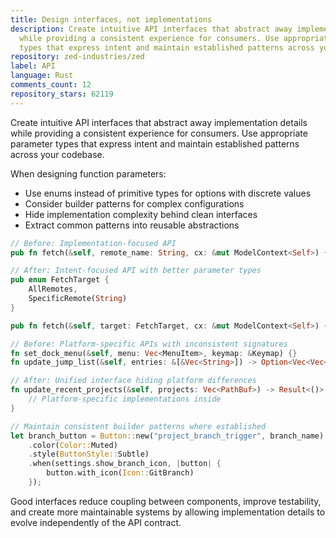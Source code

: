 ```yaml
---
title: Design interfaces, not implementations
description: Create intuitive API interfaces that abstract away implementation details
  while providing a consistent experience for consumers. Use appropriate parameter
  types that express intent and maintain established patterns across your codebase.
repository: zed-industries/zed
label: API
language: Rust
comments_count: 12
repository_stars: 62119
---
```


Create intuitive API interfaces that abstract away implementation details while providing a consistent experience for consumers. Use appropriate parameter types that express intent and maintain established patterns across your codebase.

When designing function parameters:
- Use enums instead of primitive types for options with discrete values
- Consider builder patterns for complex configurations
- Hide implementation complexity behind clean interfaces
- Extract common patterns into reusable abstractions

```rust
// Before: Implementation-focused API
pub fn fetch(&self, remote_name: String, cx: &mut ModelContext<Self>) { /* ... */ }

// After: Intent-focused API with better parameter types
pub enum FetchTarget {
    AllRemotes,
    SpecificRemote(String)
}

pub fn fetch(&self, target: FetchTarget, cx: &mut ModelContext<Self>) { /* ... */ }

// Before: Platform-specific APIs with inconsistent signatures
fn set_dock_menu(&self, menu: Vec<MenuItem>, keymap: &Keymap) {}
fn update_jump_list(&self, entries: &[&Vec<String>]) -> Option<Vec<Vec<String>>> {}

// After: Unified interface hiding platform differences
fn update_recent_projects(&self, projects: Vec<PathBuf>) -> Result<()> {
    // Platform-specific implementations inside
}

// Maintain consistent builder patterns where established
let branch_button = Button::new("project_branch_trigger", branch_name)
    .color(Color::Muted)
    .style(ButtonStyle::Subtle)
    .when(settings.show_branch_icon, |button| {
        button.with_icon(Icon::GitBranch)
    });
```

Good interfaces reduce coupling between components, improve testability, and create more maintainable systems by allowing implementation details to evolve independently of the API contract.